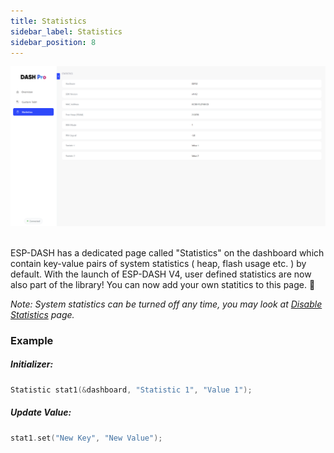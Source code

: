```yaml
---
title: Statistics
sidebar_label: Statistics
sidebar_position: 8
---
```


<img src="/img/v4/statistics.png" alt="Concept Diagram" width="940px" />

<br/>
<br/>

ESP-DASH has a dedicated page called "Statistics" on the dashboard which contain key-value pairs of system statistics ( heap, flash usage etc. ) by default. With the launch of ESP-DASH V4, user defined statistics are now also part of the library! You can now add your own statitics to this page. 🎉

*Note: System statistics can be turned off any time, you may look at [Disable Statistics](./features/disable-stats.md) page.*


### Example

##### Initializer:
```cpp
Statistic stat1(&dashboard, "Statistic 1", "Value 1");
```

##### Update Value:
```cpp
stat1.set("New Key", "New Value");
```
